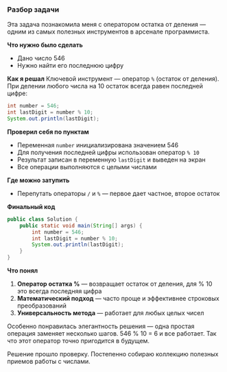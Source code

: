 ### Разбор задачи

Эта задача познакомила меня с оператором остатка от деления — одним из самых полезных инструментов в арсенале программиста.

**Что нужно было сделать**
- Дано число 546
- Нужно найти его последнюю цифру

**Как я решал**
Ключевой инструмент — оператор `%` (остаток от деления). При делении любого числа на 10 остаток всегда равен последней цифре:

```java
int number = 546;
int lastDigit = number % 10;
System.out.println(lastDigit);
```

**Проверил себя по пунктам**
- Переменная `number` инициализирована значением 546
- Для получения последней цифры использован оператор `% 10`
- Результат записан в переменную `lastDigit` и выведен на экран
- Все операции выполняются с целыми числами

**Где можно затупить**
- Перепутать операторы `/` и `%` — первое дает частное, второе остаток

**Финальный код**
```java
public class Solution {
    public static void main(String[] args) {
        int number = 546;
        int lastDigit = number % 10;
        System.out.println(lastDigit);
    }
}
```

**Что понял**
1. **Оператор остатка %** — возвращает остаток от деления, для % 10 это всегда последняя цифра
2. **Математический подход** — часто проще и эффективнее строковых преобразований
3. **Универсальность метода** — работает для любых целых чисел

Особенно понравилась элегантность решения — одна простая операция заменяет несколько шагов. 546 % 10 = 6 и все работает. Так что этот оператор точно пригодится в будущем.

Решение прошло проверку. Постепенно собираю коллекцию полезных приемов работы с числами.
